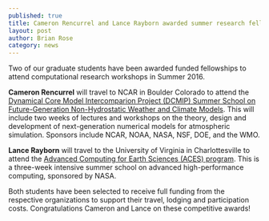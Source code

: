 ```yaml
---
published: true
title: Cameron Rencurrel and Lance Rayborn awarded summer research fellowships
layout: post
author: Brian Rose
category: news
---
```



Two of our graduate students have been awarded funded fellowships to attend computational research workshops in Summer 2016.

**Cameron Rencurrel** will travel to NCAR in Boulder Colorado to attend the [Dynamical Core Model Intercomparion Project (DCMIP) Summer School on Future-Generation Non-Hydrostatic Weather and Climate Models](https://www2.cisl.ucar.edu/events/summer-school/dcmip/2016/dcmip-2016). This will include two weeks of lectures and workshops on the theory, design and development of next-generation numerical models for atmospheric simulation. Sponsors include NCAR, NOAA, NASA, NSF, DOE, and the WMO.

**Lance Rayborn** will travel to the University of Virginia in Charlottesville to attend the [Advanced Computing for Earth Sciences (ACES) program](http://www.arcs.virginia.edu/aces). This is a three-week intensive summer school on advanced high-performance computing, sponsored by NASA.

Both students have been selected to receive full funding from the respective organizations to support their travel, lodging and participation costs. Congratulations Cameron and Lance on these competitive awards!
